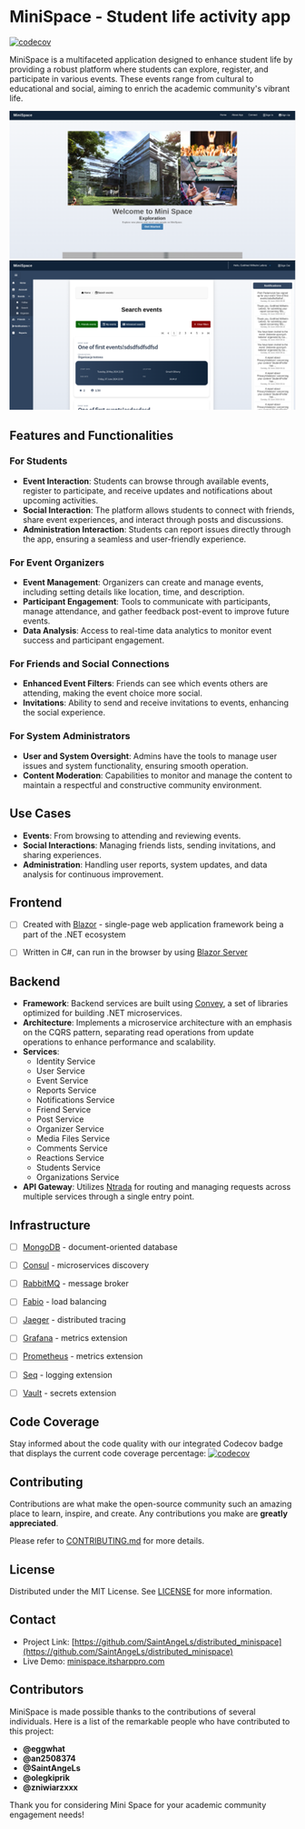 



# MiniSpace - Student life activity app
[![codecov](https://codecov.io/gh/SaintAngeLs/distributed_minispace/graph/badge.svg?token=SW3T9CN2QS)](https://codecov.io/gh/SaintAngeLs/distributed_minispace)


MiniSpace is a multifaceted application designed to enhance student life by providing a robust platform where students can explore, register, and participate in various events. These events range from cultural to educational and social, aiming to enrich the academic community's vibrant life. 

![Home](images/minispace-home.png)
![Events Dashboard View](images/minispace-events.png)


## Features and Functionalities

### For Students
- **Event Interaction**: Students can browse through available events, register to participate, and receive updates and notifications about upcoming activities.
- **Social Interaction**: The platform allows students to connect with friends, share event experiences, and interact through posts and discussions.
- **Administration Interaction**: Students can report issues directly through the app, ensuring a seamless and user-friendly experience.

### For Event Organizers
- **Event Management**: Organizers can create and manage events, including setting details like location, time, and description.
- **Participant Engagement**: Tools to communicate with participants, manage attendance, and gather feedback post-event to improve future events.
- **Data Analysis**: Access to real-time data analytics to monitor event success and participant engagement.

### For Friends and Social Connections
- **Enhanced Event Filters**: Friends can see which events others are attending, making the event choice more social.
- **Invitations**: Ability to send and receive invitations to events, enhancing the social experience.

### For System Administrators
- **User and System Oversight**: Admins have the tools to manage user issues and system functionality, ensuring smooth operation.
- **Content Moderation**: Capabilities to monitor and manage the content to maintain a respectful and constructive community environment.

## Use Cases
- **Events**: From browsing to attending and reviewing events.
- **Social Interactions**: Managing friends lists, sending invitations, and sharing experiences.
- **Administration**: Handling user reports, system updates, and data analysis for continuous improvement.

## Frontend
- [ ] Created with [Blazor](https://dotnet.microsoft.com/en-us/apps/aspnet/web-apps/blazor) - single-page web application framework being a part of the .NET ecosystem
- [ ] Written in C#, can run in the browser by using [Blazor Server](https://dotnet.microsoft.com/en-us/apps/aspnet/web-apps/blazor)


## Backend
- **Framework**: Backend services are built using [Convey](https://github.com/snatch-dev/Convey), a set of libraries optimized for building .NET microservices.
- **Architecture**: Implements a microservice architecture with an emphasis on the CQRS pattern, separating read operations from update operations to enhance performance and scalability.
- **Services**:
  - Identity Service
  - User Service
  - Event Service
  - Reports Service
  - Notifications Service
  - Friend Service
  - Post Service
  - Organizer Service
  - Media Files Service
  - Comments Service
  - Reactions Service
  - Students Service
  - Organizations Service
- **API Gateway**: Utilizes [Ntrada](https://github.com/snatch-dev/Ntrada) for routing and managing requests across multiple services through a single entry point.


## Infrastructure
- [ ] [MongoDB](https://www.mongodb.com/products/platform/cloud) - document-oriented database
- [ ] [Consul](https://www.consul.io) - microservices discovery
- [ ] [RabbitMQ](https://www.rabbitmq.com) - message broker
- [ ] [Fabio](https://github.com/fabiolb/fabio) - load balancing
- [ ] [Jaeger](https://www.jaegertracing.io) - distributed tracing
- [ ] [Grafana](https://grafana.com) - metrics extension
- [ ] [Prometheus](https://prometheus.io) - metrics extension
- [ ] [Seq](https://datalust.co/seq) - logging extension
- [ ] [Vault](https://www.vaultproject.io) - secrets extension


## Code Coverage
Stay informed about the code quality with our integrated Codecov badge that displays the current code coverage percentage:
[![codecov](https://codecov.io/gh/SaintAngeLs/distributed_minispace/graph/badge.svg?token=SW3T9CN2QS)](https://codecov.io/gh/SaintAngeLs/distributed_minispace)

## Contributing
Contributions are what make the open-source community such an amazing place to learn, inspire, and create. Any contributions you make are **greatly appreciated**.

Please refer to [CONTRIBUTING.md](./CONTRIBUTING.md) for more details.

## License
Distributed under the MIT License. See [LICENSE](./LICENCE) for more information.

## Contact
- Project Link: [https://github.com/SaintAngeLs/distributed_minispace](https://github.com/SaintAngeLs/distributed_minispace)
- Live Demo: [minispace.itsharppro.com](http://minispace.itsharppro.com)

## Contributors
MiniSpace is made possible thanks to the contributions of several individuals. Here is a list of the remarkable people who have contributed to this project:

- **@eggwhat**
- **@an2508374**
- **@SaintAngeLs** 
- **@olegkiprik**
- **@zniwiarzxxx**


Thank you for considering Mini Space for your academic community engagement needs!
